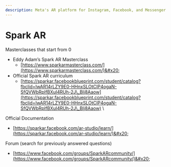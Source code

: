 ```yaml
---
description: Meta's AR platform for Instagram, Facebook, and Messenger
---
```


# Spark AR

Masterclasses that start from 0&#x20;

* Eddy Adam’s Spark AR Masterclass&#x20;
  * [https://www.sparkarmasterclass.com/](https://www.sparkarmasterclass.com/)&#x20;
* Official Spark AR curriculum
  * [https://sparkar.facebookblueprint.com/student/catalog?fbclid=IwAR14rLZY9E0-HHnxSLOtCIP4ogaN-SfQVWbRpIfBXuI4RUh-2J\_Blj8Aaow](https://sparkar.facebookblueprint.com/student/catalog?fbclid=IwAR14rLZY9E0-HHnxSLOtCIP4ogaN-SfQVWbRpIfBXuI4RUh-2J\_Blj8Aaow) \


Official Documentation&#x20;

* [https://sparkar.facebook.com/ar-studio/learn/](https://sparkar.facebook.com/ar-studio/learn/)&#x20;



Forum (search for previously answered questions)

* [https://www.facebook.com/groups/SparkARcommunity/](https://www.facebook.com/groups/SparkARcommunity/)&#x20;
